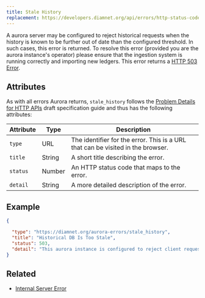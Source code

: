 ```yaml
---
title: Stale History
replacement: https://developers.diamnet.org/api/errors/http-status-codes/aurora-specific/
---
```


A aurora server may be configured to reject historical requests when the history is known to be
further out of date than the configured threshold. In such cases, this error is returned.  To
resolve this error (provided you are the aurora instance's operator) please ensure that the
ingestion system is running correctly and importing new ledgers. This error returns a
[HTTP 503 Error](https://developer.mozilla.org/en-US/docs/Web/HTTP/Response_codes).

## Attributes

As with all errors Aurora returns, `stale_history` follows the
[Problem Details for HTTP APIs](https://tools.ietf.org/html/draft-ietf-appsawg-http-problem-00)
draft specification guide and thus has the following attributes:

| Attribute   | Type   | Description                                                                     |
| ----------- | ------ | ------------------------------------------------------------------------------- |
| `type`      | URL    | The identifier for the error.  This is a URL that can be visited in the browser.|
| `title`     | String | A short title describing the error.                                             |
| `status`    | Number | An HTTP status code that maps to the error.                                     |
| `detail`    | String | A more detailed description of the error.                                       |

## Example

```json
{

  "type": "https://diamnet.org/aurora-errors/stale_history",
  "title": "Historical DB Is Too Stale",
  "status": 503,
  "detail": "This aurora instance is configured to reject client requests when it can determine that the history database is lagging too far behind the connected instance of diamnet-core.  If you operate this server, please ensure that the ingestion system is properly running."
}
```

## Related

- [Internal Server Error](./server-error.md)
